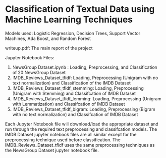# Classification of Textual Data using Machine Learning Techniques

Models used: Logistic Regression, Decision Trees, Support Vector Machines, Ada Boost, and Random Forest

writeup.pdf: The main report of the project

Jupyter Notebook Files:
1. NewsGroup Dataset.ipynb : Loading, Preprocessing, and Classification of 20 NewsGroup Dataset
2. IMDB_Reviews_Dataset_tfidf: Loading, Preprocessing (Unigram with no text normalization) and Classification of the IMDB Dataset
3. IMDB_Reviews_Dataset_tfidf_stemming: Loading, Preprocessing (Unigram with Stemming) and Classifcation of IMDB Dataset
4. IMDB_Reviews_Dataset_tfidf_lemming: Loading, Preprocessing (Unigram with Lemmatization) and Classifcation of IMDB Dataset
5. IMDB_Reviews_Dataset_tfidf_bigram: Loading, Preprocessing (Bigram with no text normalization) and Classifcation of IMDB Dataset
    
Each Jupyter Notebook file will download/load the appropriate dataset and run through the required text preprocessing and classifcation models. The IMDB Dataset jupyter notebook files are all similar except for the preprocessing technique used before classification. The IMDB_Reviews_Dataset_tfidf uses the same preprocessing techniques as the NewsGroup Dataset jupyter notebook file.
